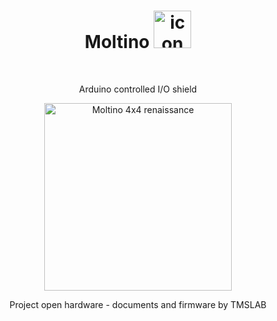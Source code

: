 <h1 align="center">Moltino <img src="https://github.com/athomas1967/Moltino/blob/main/images/icon.png" alt="icon" width="60"/></h1>

<br><p align="center"> Arduino controlled I/O shield </p>
<p align="center"><img src="https://github.com/athomas1967/Moltino/blob/main/images/IMG_.png" alt="Moltino 4x4 renaissance" width="300"/></p>
<p align="center"> Project open hardware - documents and firmware by TMSLAB </p><br>
